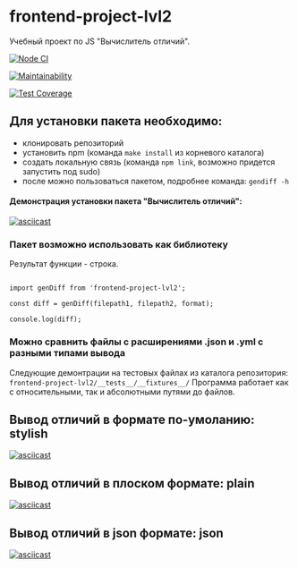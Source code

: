 # frontend-project-lvl2
Учебный проект по JS "Вычислитель отличий".

[![Node CI](https://github.com/vaideska/frontend-project-lvl2/workflows/Node%20CI/badge.svg?branch=master&kill_cache=1)](https://github.com/vaideska/frontend-project-lvl2/actions)

[![Maintainability](https://api.codeclimate.com/v1/badges/7c8b223430257fd96a46/maintainability)](https://codeclimate.com/github/vaideska/frontend-project-lvl2/maintainability)

[![Test Coverage](https://api.codeclimate.com/v1/badges/7c8b223430257fd96a46/test_coverage)](https://codeclimate.com/github/vaideska/frontend-project-lvl2/test_coverage)

## Для установки пакета необходимо:
- клонировать репозиторий
- установить npm (команда `make install` из корневого каталога)
- создать локальную связь (команда `npm link`, возможно придется запустить под sudo)
- после можно пользоваться пакетом, подробнее команда: `gendiff -h`

#### Демонстрация установки пакета "Вычислитель отличий":

[![asciicast](https://asciinema.org/a/KoGvhhjKS0ySG8lJr2g2obUel.svg)](https://asciinema.org/a/KoGvhhjKS0ySG8lJr2g2obUel)

### Пакет возможно использовать как библиотеку
Результат функции - строка.

<code>
import genDiff from 'frontend-project-lvl2';
</code>
<code>
const diff = genDiff(filepath1, filepath2, format);<br>
console.log(diff);
</code>

### Можно сравнить файлы с расширениями .json и .yml с разными типами вывода
Следующие демонтрации на тестовых файлах из каталога репозитория: `frontend-project-lvl2/__tests__/__fixtures__/`
Программа работает как с относительными, так и абсолютными путями до файлов.

## Вывод отличий в формате по-умоланию: stylish

[![asciicast](https://asciinema.org/a/CMGYBA9pLJgulJEjPqGyNnoYG.svg)](https://asciinema.org/a/CMGYBA9pLJgulJEjPqGyNnoYG)

## Вывод отличий в плоском формате: plain

[![asciicast](https://asciinema.org/a/T14CRTfLSRt4JwH0IRzh1zb28.svg)](https://asciinema.org/a/T14CRTfLSRt4JwH0IRzh1zb28)

## Вывод отличий в json формате: json

[![asciicast](https://asciinema.org/a/pc8aDawD9c2qRhq6r1ldQ9exN.svg)](https://asciinema.org/a/pc8aDawD9c2qRhq6r1ldQ9exN)